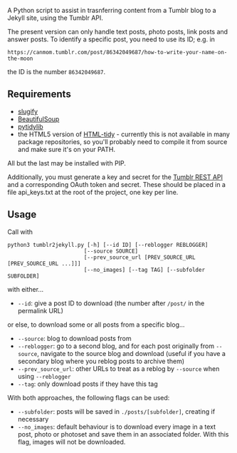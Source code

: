 A Python script to assist in trasnferring content from a Tumblr blog to a Jekyll site, using the Tumblr API.

The present version can only handle text posts, photo posts, link posts and answer posts. To identify a specific post, you need to use its ID; e.g. in
```
https://canmom.tumblr.com/post/86342049687/how-to-write-your-name-on-the-moon
```
the ID is the number `86342049687`.

## Requirements

- [slugify](https://github.com/un33k/python-slugify)
- [BeautifulSoup](https://www.crummy.com/software/BeautifulSoup/)
- [pytidylib](http://countergram.com/open-source/pytidylib/)
- the HTML5 version of [HTML-tidy](http://www.html-tidy.org/) - currently this is not available in many package repositories, so you'll probably need to compile it from source and make sure it's on your PATH.

All but the last may be installed with PIP.

Additionally, you must generate a key and secret for the [Tumblr REST API](https://www.tumblr.com/docs/en/api/v2) and a corresponding OAuth token and secret. These should be placed in a file api_keys.txt at the root of the project, one key per line.

## Usage
Call with 

```
python3 tumblr2jekyll.py [-h] [--id ID] [--reblogger REBLOGGER]
                        [--source SOURCE]
                        [--prev_source_url [PREV_SOURCE_URL [PREV_SOURCE_URL ...]]]
                        [--no_images] [--tag TAG] [--subfolder SUBFOLDER]

```
with either...

 - `--id`: give a post ID to download (the number after `/post/` in the permalink URL)

or else, to download some or all posts from a specific blog...

 - `--source`: blog to download posts from
 - `--reblogger`: go to a second blog, and for each post originally from `--source`, navigate to the source blog and download (useful if you have a secondary blog where you reblog posts to archive them)
 - `--prev_source_url`: other URLs to treat as a reblog by `--source` when using `--reblogger`
 - `--tag`: only download posts if they have this tag

With both approaches, the following flags can be used:

 - `--subfolder`: posts will be saved in `./posts/[subfolder]`, creating if necessary
 - `--no_images`: default behaviour is to download every image in a text post, photo or photoset and save them in an associated folder. With this flag, images will not be downloaded.
